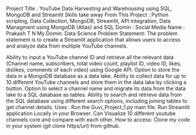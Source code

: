 Project Title : YouTube Data Harvesting and Warehousing using SQL, MongoDB and Streamlit 
Skills take away From This Project : Python scripting, Data Collection, MongoDB, Streamlit, API integration, Data Managment using MongoDB (Atlas) and SQL
Domin : Social Media 
Name : Prakash T N 
My Domin: Data Science 
Problem Statement: 
The problem statement is to create a Streamlit application that allows users to access and analyze data from multiple YouTube channels.

  Ability to input a YouTube channel ID and retrieve all the relevant data (Channel name, subscribers, total video count, playlist ID, video ID, likes, dislikes,     comments of each video) using Google API.
  Option to store the data in a MongoDB database as a data lake.
  Ability to collect data for up to 10 different YouTube channels and store them in the data lake by clicking a button.
  Option to select a channel name and migrate its data from the data lake to a SQL database as tables.
  Ability to search and retrieve data from the SQL database using different search options, including joining tables to get channel details. 
Uses : 
  Run the Guvi_Project_1.py main file. Run Streamlit application Locally in your Browser. 
  Can Visualize 10 different youtube channels core and compare with each other. 
How to access: 
  Clone my code in your system (git clone https/url) from github.
